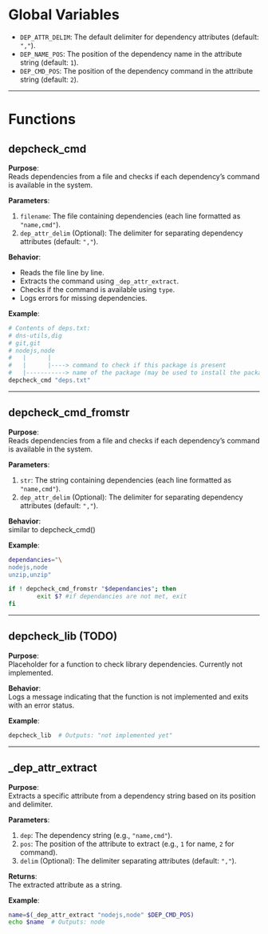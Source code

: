 # Global Variables    
- `DEP_ATTR_DELIM`: The default delimiter for dependency attributes (default: `","`).  
- `DEP_NAME_POS`: The position of the dependency name in the attribute string (default: `1`).  
- `DEP_CMD_POS`: The position of the dependency command in the attribute string (default: `2`).  
  
---  
  
# Functions  
  
## depcheck_cmd  
  
**Purpose**:  
Reads dependencies from a file and checks if each dependency’s command is available in the system.  
  
**Parameters**:  
1. `filename`: The file containing dependencies (each line formatted as `"name,cmd"`).  
2. `dep_attr_delim` (Optional): The delimiter for separating dependency attributes (default: `","`).  
  
**Behavior**:  
- Reads the file line by line.  
- Extracts the command using `_dep_attr_extract`.  
- Checks if the command is available using `type`.  
- Logs errors for missing dependencies.  
  
**Example**:  
```bash  
# Contents of deps.txt:  
# dns-utils,dig  
# git,git  
# nodejs,node
#   |      |
#   |      |----> command to check if this package is present
#   |-----------> name of the package (may be used to install the package if missing)
depcheck_cmd "deps.txt"  
```  
  
---  

## depcheck_cmd_fromstr   
  
**Purpose**:  
Reads dependencies from a file and checks if each dependency’s command is available in the system.  
  
**Parameters**:  
1. `str`: The string containing dependencies (each line formatted as `"name,cmd"`).  
2. `dep_attr_delim` (Optional): The delimiter for separating dependency attributes (default: `","`).  
  
**Behavior**:  
similar to depcheck_cmd()

**Example**:  
```bash  
dependancies="\
nodejs,node
unzip,unzip"

if ! depcheck_cmd_fromstr "$dependancies"; then
		exit $? #if dependancies are not met, exit
fi  
```  
  
---  
  
## depcheck_lib (TODO)  
  
**Purpose**:  
Placeholder for a function to check library dependencies. Currently not implemented.  
  
**Behavior**:  
Logs a message indicating that the function is not implemented and exits with an error status.  
  
**Example**:  
```bash  
depcheck_lib  # Outputs: "not implemented yet"  
```  
  
---  
  
## \_dep_attr_extract  
  
**Purpose**:  
Extracts a specific attribute from a dependency string based on its position and delimiter.  
  
**Parameters**:  
1. `dep`: The dependency string (e.g., `"name,cmd"`).  
2. `pos`: The position of the attribute to extract (e.g., `1` for name, `2` for command).  
3. `delim` (Optional): The delimiter separating attributes (default: `","`).  
  
**Returns**:  
The extracted attribute as a string.  
  
**Example**:  
```bash  
name=$(_dep_attr_extract "nodejs,node" $DEP_CMD_POS)  
echo $name  # Outputs: node  
```  


